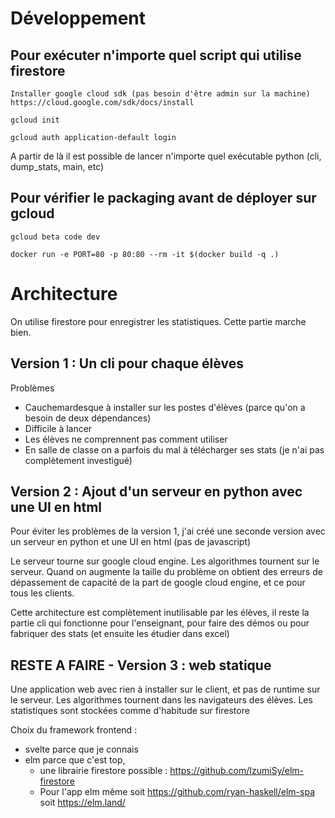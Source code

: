 # Développement

## Pour exécuter n'importe quel script qui utilise firestore

    Installer google cloud sdk (pas besoin d'être admin sur la machine)
    https://cloud.google.com/sdk/docs/install

    gcloud init

    gcloud auth application-default login

A partir de là il est possible de lancer n'importe quel exécutable python (cli, dump_stats, main, etc)

## Pour vérifier le packaging avant de déployer sur gcloud

    gcloud beta code dev

    docker run -e PORT=80 -p 80:80 --rm -it $(docker build -q .)

# Architecture

On utilise firestore pour enregistrer les statistiques. Cette partie marche bien.

## Version 1 : Un cli pour chaque élèves 

Problèmes

- Cauchemardesque à installer sur les postes d'élèves (parce qu'on a besoin de deux dépendances)
- Difficile à lancer
- Les élèves ne comprennent pas comment utiliser
- En salle de classe on a parfois du mal à télécharger ses stats (je n'ai pas complètement investigué)

## Version 2 : Ajout d'un serveur en python avec une UI en html

Pour éviter les problèmes de la version 1, j'ai créé une seconde version avec un serveur en python et une UI en html (pas de javascript)

Le serveur tourne sur google cloud engine. Les algorithmes tournent sur le serveur. Quand on augmente la taille du problème on obtient des erreurs de dépassement de capacité de la part de google cloud engine, et ce pour tous les clients.

Cette architecture est complètement inutilisable par les élèves,
il reste la partie cli qui fonctionne pour l'enseignant, pour faire des démos ou pour fabriquer des stats (et ensuite les étudier dans excel)

## RESTE A FAIRE - Version 3 : web statique

Une application web avec rien à installer sur le client, et pas de runtime sur le serveur.
Les algorithmes tournent dans les navigateurs des élèves. Les statistiques sont stockées comme d'habitude sur firestore

Choix du framework frontend :

- svelte parce que je connais
- elm parce que c'est top,
  - une librairie firestore possible : https://github.com/IzumiSy/elm-firestore
  - Pour l'app elm même soit https://github.com/ryan-haskell/elm-spa soit https://elm.land/
